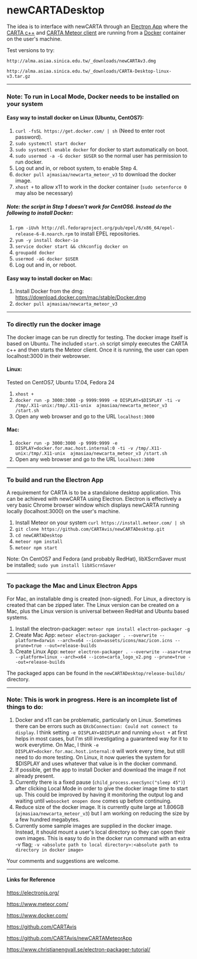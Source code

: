 newCARTADesktop
=======

The idea is to interface with newCARTA through an [Electron App](https://electronjs.org) where the [CARTA c++](https://github.com/CARTAvis/carta) and [CARTA Meteor client](https://github.com/CARTAvis/newCARTAMeteorApp) are running from a [Docker](https://www.docker.com/) container on the user's machine. 

Test versions to try:

`http://alma.asiaa.sinica.edu.tw/_downloads/newCARTAv3.dmg`

`http://alma.asiaa.sinica.edu.tw/_downloads/CARTA-Desktop-linux-v3.tar.gz`

---

### Note: To run in Local Mode, Docker  needs to be installed on your system

#### Easy way to install docker on Linux (Ubuntu, CentOS7):
1. `curl -fsSL https://get.docker.com/ | sh` (Need to enter root password).
2. `sudo systemctl start docker`
3. `sudo systemctl enable docker` for docker to start automatically on boot.
4. `sudo usermod -a -G docker $USER` so the normal user has permission to run docker.
5. Log out and in, or reboot system, to enable Step 4.
6. `docker pull ajmasiaa/newcarta_meteor_v3` to download the docker image.
7. `xhost +` to allow x11 to work in the docker container (`sudo setenforce 0` may also be necessary)

##### Note: the script in Step 1 doesn't work for CentOS6. Instead do the following to install Docker:
1. `rpm -iUvh http://dl.fedoraproject.org/pub/epel/6/x86_64/epel-release-6-8.noarch.rpm` to install EPEL repositories.
2. `yum -y install docker-io`
3. `service docker start && chkconfig docker on`
4. `groupadd docker`
5. `usermod -aG docker $USER`
6. Log out and in, or reboot.

#### Easy way to install docker on Mac:
1. Install Docker from the dmg: https://download.docker.com/mac/stable/Docker.dmg 
2. `docker pull ajmasiaa/newcarta_meteor_v3`

---

### To directly run the docker image

The docker image can be run directly for testing. The docker image itself is based on Ubuntu. The included `start.sh` script simply executes the CARTA c++ and then starts the Meteor client. Once it is running, the user can open localhost:3000 in their webrowser.

#### Linux:
Tested on CentOS7, Ubuntu 17.04, Fedora 24
1. `xhost +`
2. `docker run -p 3000:3000 -p 9999:9999 -e DISPLAY=$DISPLAY -ti -v /tmp/.X11-unix:/tmp/.X11-unix  ajmasiaa/newcarta_meteor_v3 /start.sh`
3. Open any web browser and go to the URL `localhost:3000`

#### Mac:
1. `docker run -p 3000:3000 -p 9999:9999 -e DISPLAY=docker.for.mac.host.internal:0 -ti -v /tmp/.X11-unix:/tmp/.X11-unix  ajmasiaa/newcarta_meteor_v3 /start.sh`
2. Open any web browser and go to the URL `localhost:3000`

---

### To build and run the Electron App
A requirement for CARTA is to be a standalone desktop application. This can be achieved with newCARTA using Electron. Electron is effectively a very basic Chrome browser window which displays newCARTA running locally (localhost:3000) on the user's machine.

1. Install Meteor on your system `curl https://install.meteor.com/ | sh`
1. `git clone https://github.com/CARTAvis/newCARTADesktop.git`
2. `cd newCARTADesktop`
3. `meteor npm install`
4. `meteor npm start`

Note: On CentOS7 and Fedora (and probably RedHat), libXScrnSaver must be installed; `sudo yum install libXScrnSaver`

---

### To package the Mac and Linux Electron Apps

For Mac, an installable dmg is created (non-signed). For Linux, a directory is created that can be zipped later. The Linux version can be created on a Mac, plus the Linux version is universal between RedHat and Ubuntu based systems.

1. Install the electron-packager: `meteor npm install electron-packager -g`
2. Create Mac App: `meteor electron-packager . --overwrite --platform=darwin --arch=x64 --icon=assets/icons/mac/icon.icns --prune=true --out=release-builds`
3. Create Linux App: `meteor electron-packager . --overwrite --asar=true --platform=linux --arch=x64 --icon=carta_logo_v2.png --prune=true --out=release-builds`

The packaged apps can be found in the `newCARTADesktop/release-builds/` directory.

---

### Note: This is work in progress. Here is an incomplete list of things to do:

1. Docker and x11 can be problematic, particularly on Linux. Sometimes there can be errors such as `QXcbConnection: Could not connect to display`. I think setting `-e DISPLAY=$DISPLAY` and running `xhost +` at first helps in most cases, but I'm still investigating a guaranteed way for it to work everytime. On Mac, I think `-e DISPLAY=docker.for.mac.host.internal:0` will work every time, but still need to do more testing. On Linux, it now queries the system for $DISPLAY and uses whatever that value is in the docker command.
2. If possible, get the app to install Docker and download the image if not already present.
3. Currently there is a fixed pause (`child_process.execSync("sleep 45")`) after clicking Local Mode in order to give the docker image time to start up. This could be improved by having it monitoring the output log and waiting until `websocket onopen done` comes up before continuing.
4. Reduce size of the docker image. It is currently quite large at 1.806GB (`ajmasiaa/newcarta_meteor_v3`) but I am working on reducing the size by a few hundred megabytes.
5. Currently some sample images are supplied in the docker image. Instead, it should mount a user's local directory so they can open their own images. This is easy to do in the docker run command with an extra -v flag; `-v <absolute path to local directory>:<absolute path to directory in docker image>`

Your comments and suggestions are welcome.

---

#### Links for Reference

https://electronjs.org/

https://www.meteor.com/

https://www.docker.com/

https://github.com/CARTAvis

https://github.com/CARTAvis/newCARTAMeteorApp

https://www.christianengvall.se/electron-packager-tutorial/

